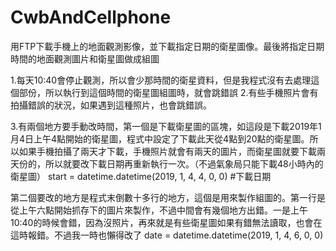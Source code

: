 # CwbAndCellphone
用FTP下載手機上的地面觀測影像，並下載指定日期的衛星圖像。最後將指定日期時間的地面觀測圖片和衛星圖做成組圖

1.每天10:40會停止觀測，所以會少那時間的衛星資料，但是我程式沒有去處理這個部份，所以執行到這個時間的衛星圖組圖時，就會跳錯誤
2.有些手機照片會有拍攝錯誤的狀況，如果遇到這種照片，也會跳錯誤。

3.有兩個地方要手動改時間，第一個是下載衛星圖的區塊，如這段是下載2019年1月4日上午4點開始的衛星圖，程式中設定了下載此天從4點到20點的衛星圖。所以如果手機拍攝了兩天才下載，手機照片就會有兩天的圖片，而衛星圖就要下載兩天份的，所以就要改下載日期再重新執行一次。（不過氣象局只能下載48小時內的衛星圖）
start = datetime.datetime(2019, 1, 4, 4, 0, 0)  #下載日期

第二個要改的地方是程式末倒數十多行的地方，這個是用來製作組圖的。第一行是從上午六點開始抓存下的圖片來製作，不過中間會有幾個地方出錯。一是上午10:40的時候會錯，因為沒照片，再來就是有些衛星圖如果有錯無法讀取，也會在這時報錯。不過我一時也懶得改了
date = datetime.datetime(2019, 1, 4, 6, 0, 0)

